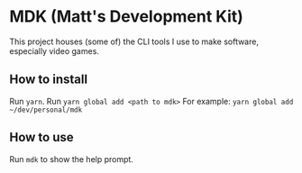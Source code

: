 # MDK (Matt's Development Kit)

This project houses (some of) the CLI tools I use to make software, especially video games.

## How to install

Run `yarn`.
Run `yarn global add <path to mdk>`
For example: `yarn global add ~/dev/personal/mdk`

## How to use

Run `mdk` to show the help prompt.
